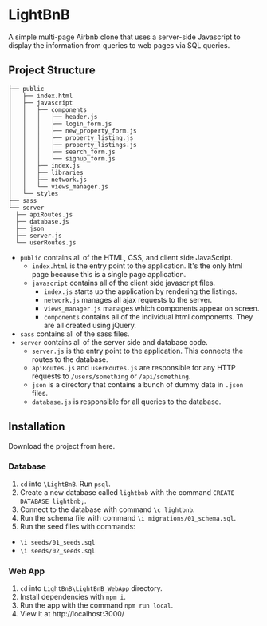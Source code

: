 # LightBnB

A simple multi-page Airbnb clone that uses a server-side Javascript to display the information from queries to web pages via SQL queries. 

## Project Structure

```
├── public
│   ├── index.html
│   ├── javascript
│   │   ├── components 
│   │   │   ├── header.js
│   │   │   ├── login_form.js
│   │   │   ├── new_property_form.js
│   │   │   ├── property_listing.js
│   │   │   ├── property_listings.js
│   │   │   ├── search_form.js
│   │   │   └── signup_form.js
│   │   ├── index.js
│   │   ├── libraries
│   │   ├── network.js
│   │   └── views_manager.js
│   └── styles
├── sass
└── server
  ├── apiRoutes.js
  ├── database.js
  ├── json
  ├── server.js
  └── userRoutes.js
```

* `public` contains all of the HTML, CSS, and client side JavaScript. 
  * `index.html` is the entry point to the application. It's the only html page because this is a single page application.
  * `javascript` contains all of the client side javascript files.
    * `index.js` starts up the application by rendering the listings.
    * `network.js` manages all ajax requests to the server.
    * `views_manager.js` manages which components appear on screen.
    * `components` contains all of the individual html components. They are all created using jQuery.
* `sass` contains all of the sass files. 
* `server` contains all of the server side and database code.
  * `server.js` is the entry point to the application. This connects the routes to the database.
  * `apiRoutes.js` and `userRoutes.js` are responsible for any HTTP requests to `/users/something` or `/api/something`. 
  * `json` is a directory that contains a bunch of dummy data in `.json` files.
  * `database.js` is responsible for all queries to the database. 

## Installation

Download the project from here.

### Database
1. `cd` into `\LightBnB`. Run `psql`.
2. Create a new database called `lightbnb` with the command `CREATE DATABASE lightbnb;`.
3. Connect to the database with command `\c lightbnb`.
4. Run the schema file with command `\i migrations/01_schema.sql`.
5. Run the seed files with commands:
- `\i seeds/01_seeds.sql`
- `\i seeds/02_seeds.sql` 

### Web App
1. `cd` into `LightBnB\LightBnB_WebApp` directory.
2. Install dependencies with `npm i`.
3. Run the app with the command `npm run local`.
4. View it at http://localhost:3000/
